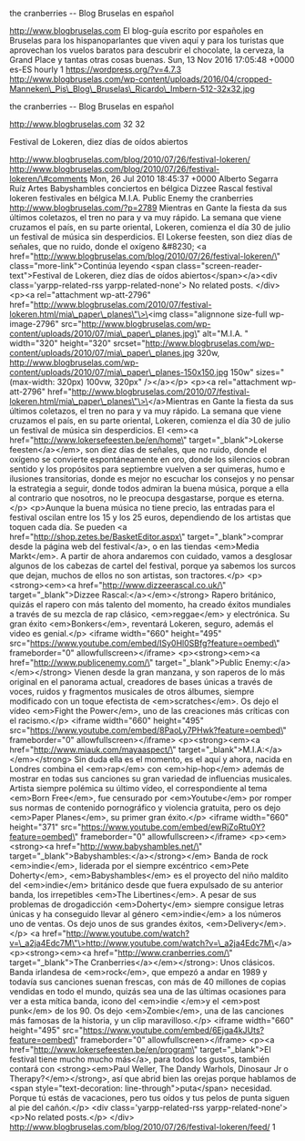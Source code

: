 the cranberries -- Blog Bruselas en español

http://www.blogbruselas.com El blog-guía escrito por españoles en
Bruselas para los hispanoparlantes que viven aquí y para los turistas
que aprovechan los vuelos baratos para descubrir el chocolate, la
cerveza, la Grand Place y tantas otras cosas buenas. Sun, 13 Nov 2016
17:05:48 +0000 es-ES hourly 1 https://wordpress.org/?v=4.7.3
http://www.blogbruselas.com/wp-content/uploads/2016/04/cropped-Manneken\_Pis\_Blog\_Bruselas\_Ricardo\_Imbern-512-32x32.jpg

the cranberries -- Blog Bruselas en español

http://www.blogbruselas.com 32 32

Festival de Lokeren, diez días de oídos abiertos

http://www.blogbruselas.com/blog/2010/07/26/festival-lokeren/
http://www.blogbruselas.com/blog/2010/07/26/festival-lokeren/\#comments
Mon, 26 Jul 2010 18:45:37 +0000 Alberto Segarra Ruíz Artes Babyshambles
conciertos en bélgica Dizzee Rascal festival lokeren festivales en
bélgica M.I.A. Public Enemy the cranberries
http://www.blogbruselas.com/?p=2789 Mientras en Gante la fiesta da sus
últimos coletazos, el tren no para y va muy rápido. La semana que viene
cruzamos el país, en su parte oriental, Lokeren, comienza el día 30 de
julio un festival de música sin desperdicios. El Lokerse feesten, son
diez días de señales, que no ruido, donde el oxígeno &\#8230; \<a
href=\"http://www.blogbruselas.com/blog/2010/07/26/festival-lokeren/\"
class=\"more-link\"\>Continúa leyendo \<span
class=\"screen-reader-text\"\>Festival de Lokeren, diez días de oídos
abiertos\</span\>\</a\>\<div class=\'yarpp-related-rss
yarpp-related-none\'\> No related posts. \</div\> \<p\>\<a
rel=\"attachment wp-att-2796\"
href=\"http://www.blogbruselas.com/2010/07/festival-lokeren.html/mia\_paper\_planes\"\>\<img
class=\"alignnone size-full wp-image-2796\"
src=\"http://www.blogbruselas.com/wp-content/uploads/2010/07/mia\_paper\_planes.jpg\"
alt=\"M.I.A. \" width=\"320\" height=\"320\"
srcset=\"http://www.blogbruselas.com/wp-content/uploads/2010/07/mia\_paper\_planes.jpg
320w,
http://www.blogbruselas.com/wp-content/uploads/2010/07/mia\_paper\_planes-150x150.jpg
150w\" sizes=\"(max-width: 320px) 100vw, 320px\" /\>\</a\>\</p\>
\<p\>\<a rel=\"attachment wp-att-2796\"
href=\"http://www.blogbruselas.com/2010/07/festival-lokeren.html/mia\_paper\_planes\"\>\</a\>Mientras
en Gante la fiesta da sus últimos coletazos, el tren no para y va muy
rápido. La semana que viene cruzamos el país, en su parte oriental,
Lokeren, comienza el día 30 de julio un festival de música sin
desperdicios. El \<em\>\<a href=\"http://www.lokersefeesten.be/en/home\"
target=\"\_blank\"\>Lokerse feesten\</a\>\</em\>, son diez días de
señales, que no ruido, donde el oxígeno se convierte espontáneamente en
oro, donde los silencios cobran sentido y los propósitos para septiembre
vuelven a ser quimeras, humo e ilusiones transitorias, donde es mejor no
escuchar los consejos y no pensar la estrategia a seguir, donde todos
admiran la buena música, porque a ella al contrario que nosotros, no le
preocupa desgastarse, porque es eterna.\</p\> \<p\>Aunque la buena
música no tiene precio, las entradas para el festival oscilan entre los
15 y los 25 euros, dependiendo de los artistas que toquen cada día. Se
pueden \<a href=\"http://shop.zetes.be/BasketEditor.aspx\"
target=\"\_blank\"\>comprar desde la página web del festival\</a\>, o en
las tiendas \<em\>Media Markt\</em\>. A partir de ahora andaremos con
cuidado, vamos a desglosar algunos de los cabezas de cartel del
festival, porque ya sabemos los surcos que dejan, muchos de ellos no son
artistas, son tractores.\</p\> \<p\>\<strong\>\<em\>\<a
href=\"http://www.dizzeerascal.co.uk/\" target=\"\_blank\"\>Dizzee
Rascal:\</a\>\</em\>\</strong\> Rapero británico, quizás el rapero con
más talento del momento, ha creado éxitos mundiales a través de su
mezcla de rap clásico, \<em\>reggae\</em\> y electrónica. Su gran éxito
\<em\>Bonkers\</em\>, reventará Lokeren, seguro, además el video es
genial.\</p\> \<iframe width=\"660\" height=\"495\"
src=\"https://www.youtube.com/embed/ISy0Hl0SBfg?feature=oembed\"
frameborder=\"0\" allowfullscreen\>\</iframe\> \<p\>\<strong\>\<em\>\<a
href=\"http://www.publicenemy.com/\" target=\"\_blank\"\>Public
Enemy:\</a\>\</em\>\</strong\> Vienen desde la gran manzana, y son
raperos de lo más original en el panorama actual, creadores de bases
únicas a través de voces, ruidos y fragmentos musicales de otros
álbumes, siempre modificado con un toque efectista de
\<em\>scratches\</em\>. Os dejo el vídeo \<em\>Fight the Power\</em\>,
uno de las creaciones más críticas con el racismo.\</p\> \<iframe
width=\"660\" height=\"495\"
src=\"https://www.youtube.com/embed/8PaoLy7PHwk?feature=oembed\"
frameborder=\"0\" allowfullscreen\>\</iframe\> \<p\>\<strong\>\<em\>\<a
href=\"http://www.miauk.com/mayaaspect/\"
target=\"\_blank\"\>M.I.A:\</a\>\</em\>\</strong\> Sin duda ella es el
momento, es el aquí y ahora, nacida en Londres combina el
\<em\>rap\</em\> con \<em\>hip-hop\</em\> además de mostrar en todas sus
canciones su gran variedad de influencias musicales. Artista siempre
polémica su último vídeo, el correspondiente al tema \<em\>Born
Free\</em\>, fue censurado por \<em\>Youtube\</em\> por romper sus
normas de contenido pornográfico y violencia gratuita, pero os dejo
\<em\>Paper Planes\</em\>, su primer gran éxito.\</p\> \<iframe
width=\"660\" height=\"371\"
src=\"https://www.youtube.com/embed/ewRjZoRtu0Y?feature=oembed\"
frameborder=\"0\" allowfullscreen\>\</iframe\> \<p\>\<em\>\<strong\>\<a
href=\"http://www.babyshambles.net/\"
target=\"\_blank\"\>Babyshambles:\</a\>\</strong\>\</em\> Banda de rock
\<em\>indie\</em\>, liderada por el siempre excéntrico \<em\>Pete
Doherty\</em\>, \<em\>Babyshambles\</em\> es el proyecto del niño
maldito del \<em\>indie\</em\> británico desde que fuera expulsado de su
anterior banda, los irrepetibles \<em\>The Libertines\</em\>. A pesar de
sus problemas de drogadicción \<em\>Doherty\</em\> siempre consigue
letras únicas y ha conseguido llevar al género \<em\>indie\</em\> a los
números uno de ventas. Os dejo unos de sus grandes éxitos,
\<em\>Delivery\</em\>.\</p\> \<a
href=\"http://www.youtube.com/watch?v=\_a2ja4Edc7M\"\>http://www.youtube.com/watch?v=\_a2ja4Edc7M\</a\>
\<p\>\<strong\>\<em\>\<a href=\"http://www.cranberries.com/\"
target=\"\_blank\"\>The Cranberries\</a\>\</em\>\</strong\>: Unos
clásicos. Banda irlandesa de \<em\>rock\</em\>, que empezó a andar en
1989 y todavía sus canciones suenan frescas, con más de 40 millones de
copias vendidas en todo el mundo, quizás sea una de las últimas
ocasiones para ver a esta mítica banda, icono del \<em\>indie \</em\>y
el \<em\>post punk\</em\> de los 90. Os dejo \<em\>Zombie\</em\>, una de
las canciones más famosas de la historia, y un clip maravilloso.\</p\>
\<iframe width=\"660\" height=\"495\"
src=\"https://www.youtube.com/embed/6Ejga4kJUts?feature=oembed\"
frameborder=\"0\" allowfullscreen\>\</iframe\> \<p\>\<a
href=\"http://www.lokersefeesten.be/en/program\" target=\"\_blank\"\>El
festival tiene mucho mucho más\</a\>, para todos los gustos, también
contará con \<strong\>\<em\>Paul Weller, The Dandy Warhols, Dinosaur Jr
o Therapy?\</em\>\</strong\>, así que abrid bien las orejas porque
hablamos de \<span style=\"text-decoration:
line-through\"\>puta\</span\> necesidad. Porque tú estás de vacaciones,
pero tus oídos y tus pelos de punta siguen al pie del cañón.\</p\> \<div
class=\'yarpp-related-rss yarpp-related-none\'\> \<p\>No related
posts.\</p\> \</div\>
http://www.blogbruselas.com/blog/2010/07/26/festival-lokeren/feed/ 1
